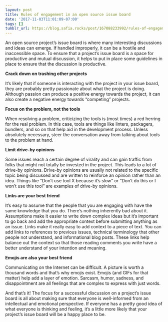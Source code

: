 ```yaml
---
layout: post
title: Rules of engagement in an open source issue board
date: '2017-11-03T11:01:09-07:00'
tags: []
tumblr_url: https://blog.safia.rocks/post/167088233992/rules-of-engagement-in-an-open-source-issue-board
---
```

An open source project’s issue board is where many interesting discussions and ideas can emerge. If handled improperly, it can be a hostile and inaccessible space. To ensure that a project’s issue board is a space for productive and mutual discussion, it helps to put in place some guidelines in place to ensure that the discussion is productive.

**Crack down on trashing other projects**

It’s likely that if someone is interacting with the project in your issue board, they are probably pretty passionate about what the project is doing. Although passion can produce a positive energy towards the project, it can also create a negative energy towards “competing” projects.

**Focus on the problem, not the tools**

When resolving a problem, criticizing the tools is (most times) a red herring for the real problem. In this case, tools are things like linters, packagers, bundlers, and so on that help aid in the development process. Unless absolutely necessary, steer the conversation away from talking about tools to the problem at hand.

**Limit drive-by opinions**

Some issues reach a certain degree of virality and can gain traffic from folks that might not totally be invested in the project. This leads to a lot of drive-by opinions. Drive-by opinions are usually not related to the specific topic being discussed and are written to reinforce an opinion rather than an idea. Things like “Don’t use tool X because it’s slow” or “Don’t do this or I won’t use this tool” are examples of drive-by opinions.

**Links are your best friend**

It’s easy to assume that the people that you are engaging with have the same knowledge that you do. There’s nothing inherently bad about it. Assumptions make it easier to write down complex ideas but it’s important to go back and add the appropriate context before submitting anything as an issue. Links make it really easy to add context to a piece of text. You can add links to references to previous issues, technical terminology that other people not understand, and informational blog posts. These links help balance out the context so that those reading comments you write have a better understand of your intention and meaning.

**Emojis are also your best friend**

Communicating on the Internet can be difficult. A picture is worth a thousand words and that’s why emojis exist. Emojis (and GIFs for that matter) help add a layer of emotion. Sarcasm, humor, sadness, and disappointment are all feelings that are complex to express with just words.

And that’s it! The focus for a successful discussion on a project’s issue board is all about making sure that everyone is well-informed from an intellectual and emotional perspective. If everyone has a pretty good idea of what everyone is thinking and feeling, it’s a little more likely that your project’s issue board will be a happy place to be.

